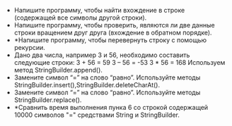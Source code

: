 * Напишите программу, чтобы найти вхождение в строке (содержащей все символы другой строки).
* Напишите программу, чтобы проверить, являются ли две данные строки вращением друг друга (вхождение в обратном порядке).
* *Напишите программу, чтобы перевернуть строку с помощью рекурсии.
* Дано два числа, например 3 и 56, необходимо составить следующие строки: 3 + 56 = 59 3 – 56 = -53 3 * 56 = 168 Используем метод StringBuilder.append().
* Замените символ “=” на слово “равно”. Используйте методы StringBuilder.insert(),StringBuilder.deleteCharAt().
* Замените символ “=” на слово “равно”. Используйте методы StringBuilder.replace().
* *Сравнить время выполнения пунка 6 со строкой содержащей 10000 символов "=" средствами String и StringBuilder.